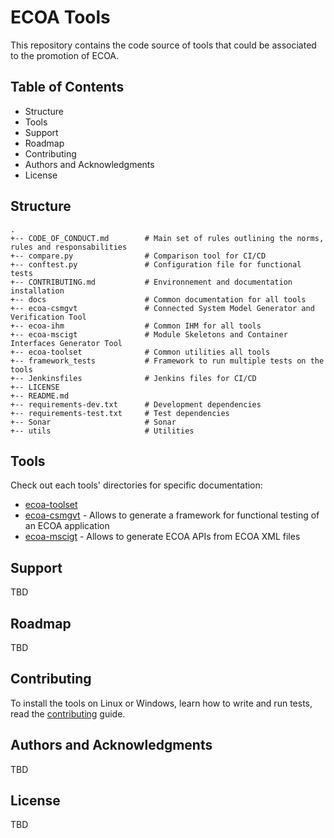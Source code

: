 # ECOA Tools

This repository contains the code source of tools that could be associated to the promotion of ECOA.

## Table of Contents

* Structure
* Tools
* Support
* Roadmap
* Contributing
* Authors and Acknowledgments
* License

## Structure

    .
    +-- CODE_OF_CONDUCT.md        # Main set of rules outlining the norms, rules and responsabilities
    +-- compare.py                # Comparison tool for CI/CD
    +-- conftest.py               # Configuration file for functional tests
    +-- CONTRIBUTING.md           # Environnement and documentation installation
    +-- docs                      # Common documentation for all tools
    +-- ecoa-csmgvt               # Connected System Model Generator and Verification Tool
    +-- ecoa-ihm                  # Common IHM for all tools
    +-- ecoa-mscigt               # Module Skeletons and Container Interfaces Generator Tool
    +-- ecoa-toolset              # Common utilities all tools
    +-- framework_tests           # Framework to run multiple tests on the tools
    +-- Jenkinsfiles              # Jenkins files for CI/CD
    +-- LICENSE
    +-- README.md
    +-- requirements-dev.txt      # Development dependencies
    +-- requirements-test.txt     # Test dependencies
    +-- Sonar                     # Sonar
    +-- utils                     # Utilities

## Tools

Check out each tools' directories for specific documentation:

* [ecoa-toolset](./ecoa-toolset)
* [ecoa-csmgvt](./ecoa-csmgvt) - Allows to generate a framework for functional testing of an ECOA application
* [ecoa-mscigt](./ecoa-mscigt) - Allows to generate ECOA APIs from ECOA XML files

## Support

TBD

## Roadmap

TBD

## Contributing

To install the tools on Linux or Windows, learn how to write and run tests, read the [contributing](./CONTRIBUTING.md) guide.

## Authors and Acknowledgments

TBD

## License

TBD
